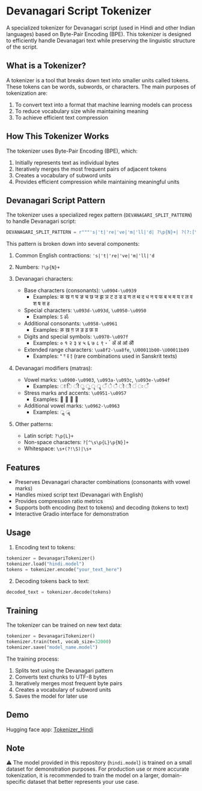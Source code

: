 # Devanagari Script Tokenizer

A specialized tokenizer for Devanagari script (used in Hindi and other Indian languages) based on Byte-Pair Encoding (BPE). This tokenizer is designed to efficiently handle Devanagari text while preserving the linguistic structure of the script.

## What is a Tokenizer?

A tokenizer is a tool that breaks down text into smaller units called tokens. These tokens can be words, subwords, or characters. The main purposes of tokenization are:
1. To convert text into a format that machine learning models can process
2. To reduce vocabulary size while maintaining meaning
3. To achieve efficient text compression

## How This Tokenizer Works

The tokenizer uses Byte-Pair Encoding (BPE), which:
1. Initially represents text as individual bytes
2. Iteratively merges the most frequent pairs of adjacent tokens
3. Creates a vocabulary of subword units
4. Provides efficient compression while maintaining meaningful units

## Devanagari Script Pattern

The tokenizer uses a specialized regex pattern (`DEVANAGARI_SPLIT_PATTERN`) to handle Devanagari script:

```python
DEVANAGARI_SPLIT_PATTERN = r"""'s|'t|'re|'ve|'m|'ll|'d| ?\p{N}+| ?(?:[\u0904-\u0939\u093d-\u093d\u0950-\u0950\u0958-\u0961\u0970-\u097f\ua8f2-\ua8fe\U00011b00-\U00011b09\u1cd3-\u1cd3\u1ce9-\u1cec\u1cee-\u1cf3\u1cf5-\u1cf6\u1cfa-\u1cfa][\u0900-\u0903\u093a-\u093c\u093e-\u094f\u0951-\u0957\u0962-\u0963\ua8e0-\ua8f1\ua8ff-\ua8ff\u1cd0-\u1cd2\u1cd4-\u1ce8\u1ced-\u1ced\u1cf4-\u1cf4\u1cf7-\u1cf9]*)+| ?\p{L}+| ?[^\s\p{L}\p{N}]+|\s+(?!\S)|\s+"""
```

This pattern is broken down into several components:

1. Common English contractions: `'s|'t|'re|'ve|'m|'ll|'d`

2. Numbers: `?\p{N}+`

3. Devanagari characters:
   - Base characters (consonants): `\u0904-\u0939`
     - Examples: क ख ग घ ङ च छ ज झ ञ ट ठ ड ढ ण त थ द ध न प फ ब भ म य र ल व श ष स ह
   - Special characters: `\u093d-\u093d`, `\u0950-\u0950`
     - Examples: ऽ ॐ
   - Additional consonants: `\u0958-\u0961`
     - Examples: क़ ख़ ग़ ज़ ड़ ढ़ फ़ य़
   - Digits and special symbols: `\u0970-\u097f`
     - Examples: ० १ २ ३ ४ ५ ६ ७ ८ ९ ॰ ॱ ॲ ॳ ॴ ॵ
   - Extended range characters: `\ua8f2-\ua8fe`, `\U00011b00-\U00011b09`
     - Examples: ꣲ ꣳ ꣴ ꣵ (rare combinations used in Sanskrit texts)

4. Devanagari modifiers (matras):
   - Vowel marks: `\u0900-\u0903`, `\u093a-\u093c`, `\u093e-\u094f`
     - Examples: ा ि ी ु ू ृ ॄ ॅ े ै ो ौ ं ः ँ
   - Stress marks and accents: `\u0951-\u0957`
     - Examples: ॑ ॒ ॓ ॔
   - Additional vowel marks: `\u0962-\u0963`
     - Examples: ॢ ॣ

5. Other patterns:
   - Latin script: `?\p{L}+`
   - Non-space characters: `?[^\s\p{L}\p{N}]+`
   - Whitespace: `\s+(?!\S)|\s+`

## Features

- Preserves Devanagari character combinations (consonants with vowel marks)
- Handles mixed script text (Devanagari with English)
- Provides compression ratio metrics
- Supports both encoding (text to tokens) and decoding (tokens to text)
- Interactive Gradio interface for demonstration

## Usage

1. Encoding text to tokens:
```python
tokenizer = DevanagariTokenizer()
tokenizer.load("hindi.model")
tokens = tokenizer.encode("your_text_here")
```

2. Decoding tokens back to text:
```python
decoded_text = tokenizer.decode(tokens)
```


## Training

The tokenizer can be trained on new text data:
```python
tokenizer = DevanagariTokenizer()
tokenizer.train(text, vocab_size=32000)
tokenizer.save("model_name.model")
```

The training process:
1. Splits text using the Devanagari pattern
2. Converts text chunks to UTF-8 bytes
3. Iteratively merges most frequent byte pairs
4. Creates a vocabulary of subword units
5. Saves the model for later use 

## Demo

Hugging face app: [Tokenizer_Hindi](https://huggingface.co/spaces/walnash/Tokenizer_Hindi)

## Note

⚠️ The model provided in this repository (`hindi.model`) is trained on a small dataset for demonstration purposes. For production use or more accurate tokenization, it is recommended to train the model on a larger, domain-specific dataset that better represents your use case.
